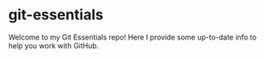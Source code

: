 # git-essentials
Welcome to my Git Essentials repo! Here I provide some up-to-date info to help you work with GitHub.
